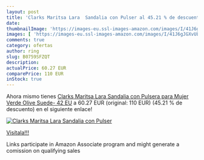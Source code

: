 ```yaml
---
layout: post
title: 'Clarks Maritsa Lara  Sandalia con Pulser al 45.21 % de descuento'
date: 
thumbnailImage: 'https://images-eu.ssl-images-amazon.com/images/I/41J6gJGXvUL._SL200_.jpg'
images: [ 'https://images-eu.ssl-images-amazon.com/images/I/41J6gJGXvUL._SL200_.jpg' ]
comments: true
category: ofertas
author: ring
slug: B0759SFZQT
description:
actualPrice: 60.27 EUR
comparePrice: 110 EUR
inStock: true
---
```


Ahora mismo tienes [Clarks Maritsa Lara  Sandalia con Pulsera para Mujer  Verde  Olive Suede-   42 EU](https://www.amazon.es/dp/B0759SFZQT/?tag=tolees-21) a 60.27 EUR (original: 110 EUR) (45.21 %  de descuento) en el siguiente enlace!

[![Clarks Maritsa Lara  Sandalia con Pulser](https://images-eu.ssl-images-amazon.com/images/I/41J6gJGXvUL._SL200_.jpg)](https://www.amazon.es/dp/B0759SFZQT/?tag=tolees-21)

[Visítala!!!](https://www.amazon.es/dp/B0759SFZQT/?tag=tolees-21)

Links participate in Amazon Associate program and might generate a comission on qualifying sales
